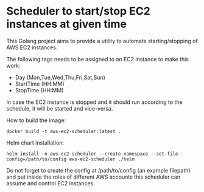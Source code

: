 # Scheduler to start/stop EC2 instances at given time

This Golang project aims to provide a utility to automate starting/stopping of AWS EC2 instances.

The following tags needs to be assigned to an EC2 instance to make this work:
* Day (Mon,Tue,Wed,Thu,Fri,Sat,Sun)
* StartTime (HH:MM)
* StopTime (HH:MM)

In case the EC2 instance is stopped and it should run according to the schedule, it will be started and vice-versa.

How to build the image:

    docker build -t aws-ec2-scheduler:latest .

Helm chart installation:

    helm install -n aws-ec2-scheduler --create-namespace --set-file config=/path/to/config aws-ec2-scheduler ./helm

Do not forget to create the config at /path/to/config (an example filepath) and put inside the roles of different AWS accounts this scheduler can assume and control EC2 instances.
